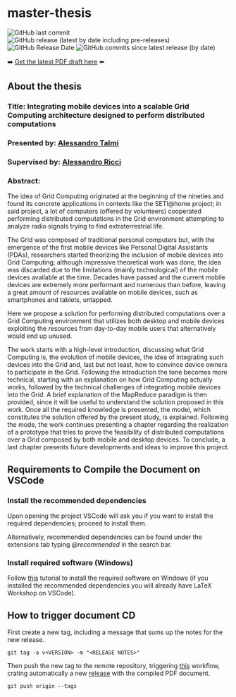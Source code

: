 # master-thesis
![GitHub last commit](https://img.shields.io/github/last-commit/Tale152/master-thesis)
![GitHub release (latest by date including pre-releases)](https://img.shields.io/github/v/release/Tale152/master-thesis?include_prereleases)
![GitHub Release Date](https://img.shields.io/github/release-date/Tale152/master-thesis)
![GitHub commits since latest release (by date)](https://img.shields.io/github/commits-since/Tale152/master-thesis/latest)

➡️ [Get the latest PDF draft here](https://github.com/Tale152/master-thesis/releases/latest) ⬅️

## About the thesis
### Title: __Integrating mobile devices into a scalable Grid Computing architecture designed to perform distributed computations__

### Presented by: [Alessandro Talmi](https://github.com/Tale152)

### Supervised by: [Alessandro Ricci](https://www.unibo.it/sitoweb/a.ricci)

### Abstract:
The idea of Grid Computing originated at the beginning of the nineties and found its concrete applications in contexts like the SETI@home project; in said project, a lot of computers (offered by volunteers) cooperated performing distributed computations in the Grid environment attempting to analyze radio signals trying to find extraterrestrial life.  

The Grid was composed of traditional personal computers but, with the emergence of the first mobile devices like Personal Digital Assistants (PDAs), researchers started theorizing the inclusion of mobile devices into Grid Computing; although impressive theoretical work was done, the idea was discarded due to the limitations (mainly technological) of the mobile devices available at the time. Decades have passed and the current mobile devices are extremely more performant and numerous than before, leaving a great amount of resources available on mobile devices, such as smartphones and tablets, untapped.  

Here we propose a solution for performing distributed computations over a Grid Computing environment that utilizes both desktop and mobile devices exploiting the resources from day-to-day mobile users that alternatively would end up unused.  

The work starts with a high-level introduction, discussing what Grid Computing is, the evolution of mobile devices, the idea of integrating such devices into the Grid and, last but not least, how to convince device owners to participate in the Grid. Following the introduction the tone becomes more technical, starting with an explanation on how Grid Computing actually works, followed by the technical challenges of integrating mobile devices into the Grid. A brief explanation of the MapReduce paradigm is then provided, since it will be useful to understand the solution proposed in this work. Once all the required knowledge is presented, the model, which constitutes the solution offered by the present study, is explained. Following the mode, the work continues presenting a chapter regarding the realization of a prototype that tries to prove the feasibility of distributed computations over a Grid composed by both mobile and desktop devices. To conclude, a last chapter presents future developments and ideas to improve this project.

## Requirements to Compile the Document on VSCode
### Install the recommended dependencies
Upon opening the project VSCode will ask you if you want to install the required dependencies; proceed to install them.  

Alternatively, recommended dependencies can be found under the extensions tab typing _@recommended_ in the search bar.

### Install required software (Windows)
Follow [this](https://www.youtube.com/watch?v=4lyHIQl4VM8) tutorial to install the required software on Windows (if you installed the recommended dependencies you will already have LaTeX Workshop on VSCode).

## How to trigger document CD
First create a new tag, including a message that sums up the notes for the new release.  
```console
git tag -a v<VERSION> -m "<RELEASE NOTES>" 
```
Then push the new tag to the remote repository, triggering [this](https://github.com/Tale152/master-thesis/blob/master/.github/workflows/compile-and-upload-latex.yml) workflow, crating automatically a new [release](https://github.com/Tale152/master-thesis/releases/latest) with the compiled PDF document.
```console
git push origin --tags
```
 